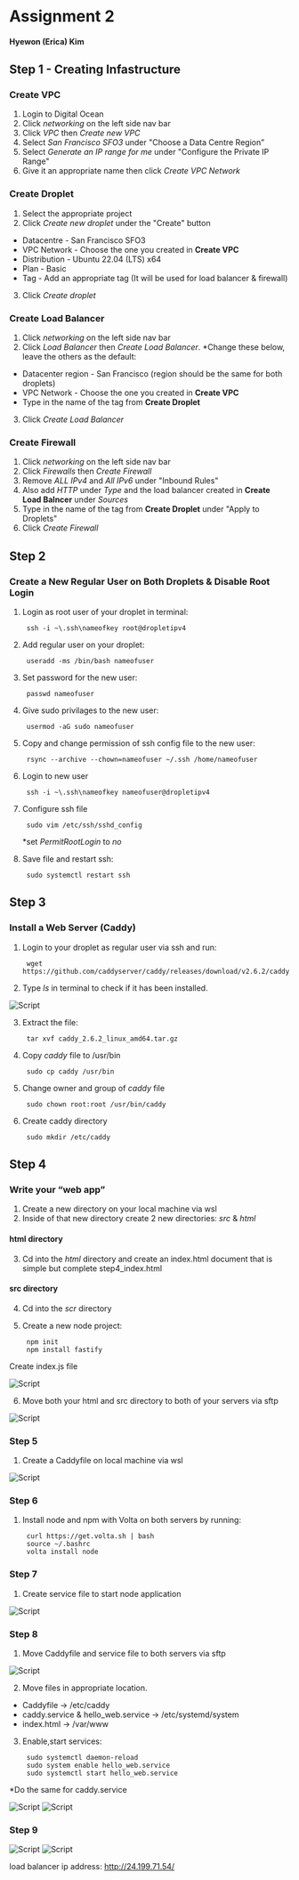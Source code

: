 # Assignment 2
#### Hyewon (Erica) Kim

## Step 1 - Creating Infastructure 
### Create VPC 
1. Login to Digital Ocean
2. Click *networking* on the left side nav bar
3. Click *VPC* then *Create new VPC*
4. Select *San Francisco SFO3* under "Choose a Data Centre Region"
5. Select *Generate an IP range for me* under "Configure the Private IP Range"
6. Give it an appropriate name then click *Create VPC Network*

### Create Droplet 
1. Select the appropriate project
2. Click *Create new droplet* under the "Create" button 
- Datacentre - San Francisco SFO3
- VPC Network - Choose the one you created in **Create VPC**
- Distribution - Ubuntu 22.04 (LTS) x64
- Plan - Basic 
- Tag - Add an appropriate tag (It will be used for load balancer & firewall)
3. Click *Create droplet*

### Create Load Balancer 
1. Click *networking* on the left side nav bar
2. Click *Load Balancer* then *Create Load Balancer*.
*Change these below, leave the others as the default:
- Datacenter region - San Francisco (region should be the same for both droplets)
- VPC Network - Choose the one you created in **Create VPC** 
- Type in the name of the tag from **Create Droplet** 
3. Click *Create Load Balancer*

### Create Firewall 
1. Click *networking* on the left side nav bar
2. Click *Firewalls* then *Create Firewall*
3. Remove *ALL IPv4* and *All IPv6* under "Inbound Rules"
4. Also add *HTTP* under *Type* and the load balancer created in **Create Load Balncer** under *Sources*
5. Type in the name of the tag from **Create Droplet** under "Apply to Droplets"
6. Click *Create Firewall*

## Step 2
### Create a New Regular User on Both Droplets & Disable Root Login
1. Login as root user of your droplet in terminal:

        ssh -i ~\.ssh\nameofkey root@dropletipv4
2. Add regular user on your droplet:

        useradd -ms /bin/bash nameofuser
3. Set password for the new user:

        passwd nameofuser
3. Give sudo privilages to the new user:

        usermod -aG sudo nameofuser 
5. Copy and change permission of ssh config file to the new user:

        rsync --archive --chown=nameofuser ~/.ssh /home/nameofuser

6. Login to new user 

        ssh -i ~\.ssh\nameofkey nameofuser@dropletipv4

7. Configure ssh file 

        sudo vim /etc/ssh/sshd_config
    *set *PermitRootLogin* to *no*

8. Save file and restart ssh:

        sudo systemctl restart ssh

## Step 3
### Install a Web Server (Caddy) 
1. Login to your droplet as regular user via ssh and run:

        wget https://github.com/caddyserver/caddy/releases/download/v2.6.2/caddy_2.6.2_linux_amd64.tar.gz 

2. Type *ls* in terminal to check if it has been installed.

![Script](https://github.com/ericak611/2420_assign2/tree/main/Images/step3_caddy.jpg)


3. Extract the file:

        tar xvf caddy_2.6.2_linux_amd64.tar.gz 
4. Copy *caddy* file to /usr/bin

        sudo cp caddy /usr/bin
5. Change owner and group of *caddy* file

        sudo chown root:root /usr/bin/caddy
6. Create caddy directory

        sudo mkdir /etc/caddy

## Step 4
### Write your “web app”

1. Create a new directory on your local machine via wsl
2. Inside of that new directory create 2 new directories: *src* & *html*
#### html directory
3. Cd into the *html* directory and create an index.html document that is simple but complete 
step4_index.html
#### src directory 
4. Cd into the *scr* directory
5. Create a new node project:

        npm init
        npm install fastify 
Create index.js file 

![Script](https://github.com/ericak611/2420_assign2/tree/main/Images/index.js.jpg)

6. Move both your html and src directory to both of your servers via sftp

![Script](https://github.com/ericak611/2420_assign2/tree/main/Images/step4_sftp.jpg)

### Step 5
1. Create a Caddyfile on local machine via wsl

![Script](https://github.com/ericak611/2420_assign2/tree/main/Images/Caddyfile.jpg)

### Step 6 
1. Install node and npm with Volta on both servers by running:

        curl https://get.volta.sh | bash
        source ~/.bashrc
        volta install node

### Step 7
1. Create service file to start node application 

![Script](https://github.com/ericak611/2420_assign2/tree/main/Images/hello_web.jpg)

### Step 8
1. Move Caddyfile and service file to both servers via sftp

![Script](https://github.com/ericak611/2420_assign2/tree/main/Images/step8_sftp.jpg)


2. Move files in appropriate location. 
- Caddyfile -> /etc/caddy 
- caddy.service & hello_web.service -> /etc/systemd/system
- index.html -> /var/www

3. Enable,start services:

        sudo systemctl daemon-reload
        sudo system enable hello_web.service 
        sudo systemctl start hello_web.service 
*Do the same for caddy.service 

![Script](https://github.com/ericak611/2420_assign2/tree/main/Images/hello_web.service_working.jpg)
![Script](https://github.com/ericak611/2420_assign2/tree/main/Images/caddy.service_working.jpg)

### Step 9

![Script](https://github.com/ericak611/2420_assign2/tree/main/Images/working1.jpg)
![Script](https://github.com/ericak611/2420_assign2/tree/main/Images/working2.jpg)

load balancer ip address: http://24.199.71.54/